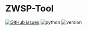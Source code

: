 # ZWSP-Tool

[![GitHub issues](https://img.shields.io/github/issues/TwistAtom/ZWSP-Tool)](https://github.com/TwistAtom/ZWSP-Tool/issues)
![python](https://img.shields.io/badge/python-3.2%20%7C%203.3%20%7C%203.4%20%7C%203.5%20%7C%203.6%20%7C%203.7%20%7C%203.8-blue)
![version](https://img.shields.io/badge/ZWSP--Tool-v1.2-blueviolet)
